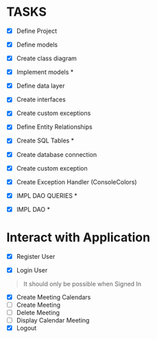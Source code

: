 # TASKS
- [x] Define Project
- [x] Define models
- [x] Create class diagram
- [x] Implement models *
- [x] Define data layer
- [x] Create interfaces
- [x] Create custom exceptions

- [x] Define Entity Relationships
- [x] Create SQL Tables *
- [x] Create database connection
- [x] Create custom exception
- [x] Create Exception Handler (ConsoleColors)

- [x] IMPL DAO QUERIES *
- [x] IMPL DAO *


# Interact with Application
- [x] Register User
- [x] Login User


> It should only be possible when Signed In
- [x] Create Meeting Calendars
- [ ] Create Meeting
- [ ] Delete Meeting
- [ ] Display Calendar Meeting
- [x] Logout